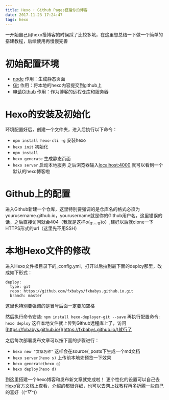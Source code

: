 ```yaml
---
title: Hexo + Github Pages搭建你的博客
date: 2017-11-23 17:24:47
tags: hexo
---
```


一开始自己用hexo搭博客的时候踩了比较多坑，在这里想总结一下做一个简单的搭建教程，后续使用再慢慢完善

# 初始配置环境
- [node](https://nodejs.org/en/) 作用：生成静态页面
- [Git](https://git-scm.com/) 作用：将本地的hexo内容提交到github上
- [申请Github](https://github.com/) 作用：作为博客的远程仓库和服务器

# Hexo的安装及初始化
环境配置好后，创建一个文件夹，进入后执行以下命令：
- `npm install hexo-cli -g` 安装hexo
- `hexo init` 初始化
- `npm install`
- `hexo generate` 生成静态页面
- `hexo server` 启动本地服务
之后浏览器输入[localhost:4000](http://localhost:4000) 就可以看到一个默认的hexo博客啦

# Github上的配置
进入Github新建一个仓库，这里特别要强调的是仓库名的格式必须为yourusername.github.io，yourusername就是你的Github用户名，这里错误的话，之后直接访问就会404（我就是这样o(╥﹏╥)o）,建好以后就clone一下HTTPS形式的url（这里先不用SSH）

# 本地Hexo文件的修改
进入Hexo文件根目录下的_config.yml，打开以后拉到最下面的deploy那里，改成如下形式：
```
deploy:
  type: git
  repo: https://github.com/fxbabys/fxbabys.github.io.git
  branch: master
```
这里也特别要强调的是冒号后面一定要加空格

然后执行命令安装: `npm install hexo-deployer-git --save`
再执行配置命令: `hexo deploy`
这样本地文件就上传到Github远程库上了，访问[https://fxbabys.github.io/](https://fxbabys.github.io/)就行了

之后每次部署发布文章可以按下面的步骤进行：
- `hexo new "文章名称"` 这样会在source/_posts下生成一个md文档
- `hexo server(hexo s)` 上传前本地先预览一下效果
- `hexo generate(hexo g)`
- `hexo deploy(hexo d)`

到这里搭建一个hexo博客和发布新文章就完成啦！
更个性化的设置可以自己去[Hexo](https://hexo.io/)官方文档上查看，介绍的都很详细，也可以去网上找教程再多折腾一些自己的喜好（(*^▽^*)）

